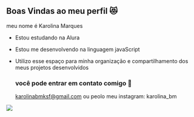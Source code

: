 ## Boas Vindas ao meu perfil 😻

meu nome é Karolina Marques 

- Estou estudando na Alura
- Estou me desenvolvendo na linguagem javaScript
- Utilizo esse espaço para minha organização e compartilhamento dos meus projetos desenvolvidos

  ### você pode entrar em contato comigo 📧

  karolinabmksf@gmail.com ou peolo meu instagram: karolina_bm


![](https://media1.tenor.com/m/AF7FNLzZdp8AAAAd/samantha-rachel.gif)
